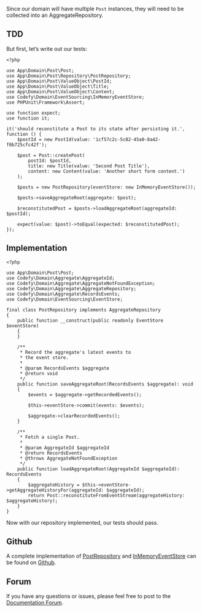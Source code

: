 Since our domain will have multiple `Post` instances, they will need to be collected into an AggregateRepository.

TDD
---

But first, let’s write out our tests:

    <?php

    use App\Domain\Post\Post;
    use App\Domain\Post\Repository\PostRepository;
    use App\Domain\Post\ValueObject\PostId;
    use App\Domain\Post\ValueObject\Title;
    use App\Domain\Post\ValueObject\Content;
    use Codefy\Domain\EventSourcing\InMemoryEventStore;
    use PHPUnit\Framework\Assert;
    
    use function expect;
    use function it;
    
    it('should reconstitute a Post to its state after persisting it.', function () {
        $postId = new PostId(value: '1cf57c2c-5c82-45a0-8a42-f0b725cfc42f');
    
        $post = Post::createPost(
            postId: $postId,
            title: new Title(value: 'Second Post Title'),
            content: new Content(value: 'Another short form content.')
        );
    
        $posts = new PostRepository(eventStore: new InMemoryEventStore());
    
        $posts->saveAggregateRoot(aggregate: $post);
    
        $reconstitutedPost = $posts->loadAggregateRoot(aggregateId: $postId);
    
        expect(value: $post)->toEqual(expected: $reconstitutedPost);
    });

Implementation
--------------

    <?php

    use App\Domain\Post\Post;
    use Codefy\Domain\Aggregate\AggregateId;
    use Codefy\Domain\Aggregate\AggregateNotFoundException;
    use Codefy\Domain\Aggregate\AggregateRepository;
    use Codefy\Domain\Aggregate\RecordsEvents;
    use Codefy\Domain\EventSourcing\EventStore;
    
    final class PostRepository implements AggregateRepository
    {
        public function __construct(public readonly EventStore $eventStore)
        {
        }
    
        /**
         * Record the aggregate's latest events to
         * the event store.
         *
         * @param RecordsEvents $aggregate
         * @return void
         */
        public function saveAggregateRoot(RecordsEvents $aggregate): void
        {
            $events = $aggregate->getRecordedEvents();
    
            $this->eventStore->commit(events: $events);
    
            $aggregate->clearRecordedEvents();
        }
    
        /**
         * Fetch a single Post.
         *
         * @param AggregateId $aggregateId
         * @return RecordsEvents
         * @throws AggregateNotFoundException
         */
        public function loadAggregateRoot(AggregateId $aggregateId): RecordsEvents
        {
            $aggregateHistory = $this->eventStore->getAggregateHistoryFor(aggregateId: $aggregateId);
            return Post::reconstituteFromEventStream(aggregateHistory: $aggregateHistory);
        }
    }

Now with our repository implemented, our tests should pass.

Github
------

A complete implementation of [PostRepository](https://github.com/codefyphp/domain-driven-core/blob/master/tests/Domain/PostRepository.php) and [InMemoryEventStore](https://github.com/codefyphp/domain-driven-core/blob/master/Domain/EventSourcing/InMemoryEventStore.php) can be found on [Github](https://github.com/codefyphp/domain-driven-core).

Forum
-----

If you have any questions or issues, please feel free to post to the [Documentation Forum](https://codefyphp.com/community/documentation/).